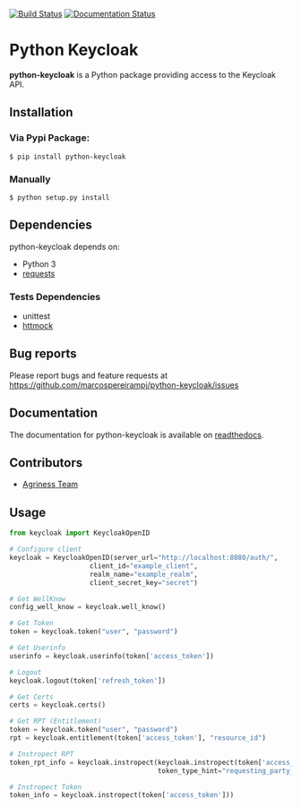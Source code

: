 [![Build Status](https://travis-ci.org/marcospereirampj/python-keycloak.svg?branch=master)](https://travis-ci.org/marcospereirampj/python-keycloak)
[![Documentation Status](https://readthedocs.org/projects/python-keycloak/badge/?version=latest)](http://python-keycloak.readthedocs.io/en/latest/?badge=latest)

Python Keycloak
====================

**python-keycloak** is a Python package providing access to the Keycloak API.

## Installation

### Via Pypi Package:

``` $ pip install python-keycloak ```

### Manually

``` $ python setup.py install ```

## Dependencies

python-keycloak depends on:

* Python 3
* [requests](http://docs.python-requests.org/en/master/)

### Tests Dependencies

* unittest
* [httmock](https://github.com/patrys/httmock)

## Bug reports

Please report bugs and feature requests at
https://github.com/marcospereirampj/python-keycloak/issues

## Documentation

The documentation for python-keycloak is available on [readthedocs](http://python-keycloak.readthedocs.io).

## Contributors

* [Agriness Team](http://www.agriness.com/pt/)

## Usage

```python
from keycloak import KeycloakOpenID

# Configure client
keycloak = KeycloakOpenID(server_url="http://localhost:8080/auth/",
                    client_id="example_client",
                    realm_name="example_realm",
                    client_secret_key="secret")

# Get WellKnow
config_well_know = keycloak.well_know()

# Get Token
token = keycloak.token("user", "password")

# Get Userinfo
userinfo = keycloak.userinfo(token['access_token'])

# Logout
keycloak.logout(token['refresh_token'])

# Get Certs
certs = keycloak.certs()

# Get RPT (Entitlement)
token = keycloak.token("user", "password")
rpt = keycloak.entitlement(token['access_token'], "resource_id")

# Instropect RPT
token_rpt_info = keycloak.instropect(keycloak.instropect(token['access_token'], rpt=rpt['rpt'],
                                     token_type_hint="requesting_party_token"))

# Instropect Token
token_info = keycloak.instropect(token['access_token']))

```
